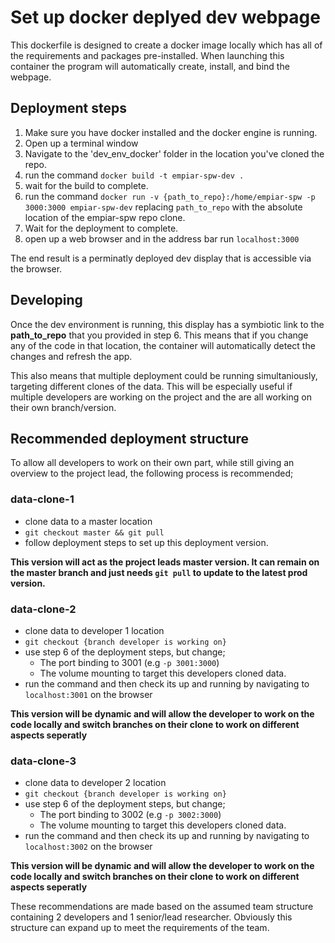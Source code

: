 # Set up docker deplyed dev webpage # 
This dockerfile is designed to create a docker image locally which has all of the requirements and packages pre-installed. When launching this container the program will automatically create, install, and bind the webpage.

## Deployment steps ## 
1. Make sure you have docker installed and the docker engine is running. 
2. Open up a terminal window
3. Navigate to the 'dev_env_docker' folder in the location you've cloned the repo.
4. run the command `docker build -t empiar-spw-dev .`
5. wait for the build to complete.
6. run the command `docker run -v {path_to_repo}:/home/empiar-spw -p 3000:3000 empiar-spw-dev` replacing `path_to_repo` with the absolute location of the empiar-spw repo clone.
7. Wait for the deployment to complete.
8. open up a web browser and in the address bar run `localhost:3000`

The end result is a perminatly deployed dev display that is accessible via the browser. 

## Developing ##
Once the dev environment is running, this display has a symbiotic link to the **path_to_repo** that you provided in step 6. This means that if you change any of the code in that location, the container will automatically detect the changes and refresh the app. 

This also means that multiple deployment could be running simultaniously, targeting different clones of the data. This will be especially useful if multiple developers are working on the project and the are all working on their own branch/version.


## Recommended deployment structure ##
To allow all developers to work on their own part, while still giving an overview to the project lead, the following process is recommended;

### data-clone-1 ###
- clone data to a master location
- `git checkout master && git pull`
- follow deployment steps to set up this deployment version.


**This version will act as the project leads master version. It can remain on the master branch and just needs `git pull` to update to the latest prod version.**

### data-clone-2 ###
- clone data to developer 1 location
- `git checkout {branch developer is working on}`
- use step 6 of the deployment steps, but change;
    - The port binding to 3001 (e.g `-p 3001:3000`)
    - The volume mounting to target this developers cloned data.
- run the command and then check its up and running by navigating to `localhost:3001` on the browser

**This version will be dynamic and will allow the developer to work on the code locally and switch branches on their clone to work on different aspects seperatly**

### data-clone-3 ###
- clone data to developer 2 location
- `git checkout {branch developer is working on}`
- use step 6 of the deployment steps, but change;
    - The port binding to 3002 (e.g `-p 3002:3000`)
    - The volume mounting to target this developers cloned data.
- run the command and then check its up and running by navigating to `localhost:3002` on the browser

**This version will be dynamic and will allow the developer to work on the code locally and switch branches on their clone to work on different aspects seperatly**

These recommendations are made based on the assumed team structure containing 2 developers and 1 senior/lead researcher. Obviously this structure can expand up to meet the requirements of the team.